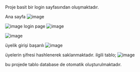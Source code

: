 Proje basit bir login sayfasından oluşmaktadır.

Ana sayfa
![image](https://user-images.githubusercontent.com/94555987/180966178-4df90f03-31f6-409f-9003-d0cec083f423.png)

![image](https://user-images.githubusercontent.com/94555987/180966228-3b80518e-0ee5-485d-9037-f18d0f2da69a.png)
login page
![image](https://user-images.githubusercontent.com/94555987/180966276-92c50635-d5d5-40fe-ad6e-ccca5694c7e7.png)

![image](https://user-images.githubusercontent.com/94555987/180966453-624f1ba9-0691-42b0-8eb6-412058ef4a71.png)

üyelik girişi başarılı
![image](https://user-images.githubusercontent.com/94555987/180966850-5f003f3e-2422-4fc2-92ab-5f4b4d48c5b9.png)

üyelerin şifresi hashlenerek saklanmaktadır.
ilgili tablo;
![image](https://user-images.githubusercontent.com/94555987/180967221-897328b1-d8e8-415b-a21e-1df9c4a94b08.png)

bu projede tablo database de  otomatik oluşturulmaktadır.
